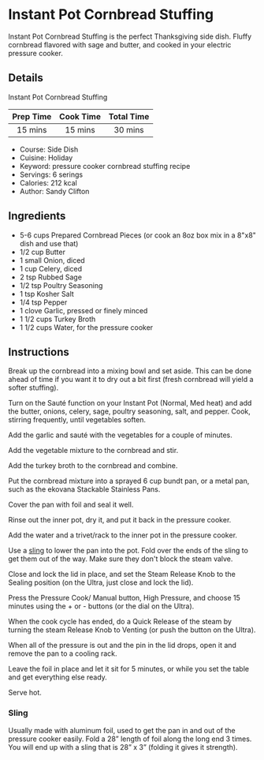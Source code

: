# Instant Pot Cornbread Stuffing

Instant Pot Cornbread Stuffing is the perfect Thanksgiving side dish. Fluffy cornbread flavored with sage and butter, and cooked in your electric pressure cooker.


## Details

Instant Pot Cornbread Stuffing

| Prep Time | Cook Time | Total Time |
|:---------:|:---------:|:----------:|
| 15 mins   | 15 mins   | 30 mins    |

- Course: Side Dish
- Cuisine: Holiday
- Keyword: pressure cooker cornbread stuffing recipe
- Servings: 6 serings
- Calories: 212 kcal
- Author: Sandy Clifton


## Ingredients

- 5-6 cups Prepared Cornbread Pieces (or cook an 8oz box mix in a 8"x8" dish and use that)
- 1/2 cup Butter
- 1 small Onion, diced
- 1 cup Celery, diced
- 2 tsp Rubbed Sage
- 1/2 tsp Poultry Seasoning
- 1 tsp Kosher Salt
- 1/4 tsp Pepper
- 1 clove Garlic, pressed or finely minced
- 1 1/2 cups Turkey Broth
- 1 1/2 cups Water, for the pressure cooker

## Instructions

Break up the cornbread into a mixing bowl and set aside. This can be done ahead of time if you want it to dry out a bit first (fresh cornbread will yield a softer stuffing).

Turn on the Sauté function on your Instant Pot (Normal, Med heat) and add the butter, onions, celery, sage, poultry seasoning, salt, and pepper. Cook, stirring frequently, until vegetables soften.

Add the garlic and sauté with the vegetables for a couple of minutes.

Add the vegetable mixture to the cornbread and stir.

Add the turkey broth to the cornbread and combine.

Put the cornbread mixture into a sprayed 6 cup bundt pan, or a metal pan, such as the ekovana Stackable Stainless Pans.

Cover the pan with foil and seal it well.

Rinse out the inner pot, dry it, and put it back in the pressure cooker.

Add the water and a trivet/rack to the inner pot in the pressure cooker.

Use a [sling](#sling) to lower the pan into the pot. Fold over the ends of the sling to get them out of the way. Make sure they don't block the steam valve.

Close and lock the lid in place, and set the Steam Release Knob to the Sealing position (on the Ultra, just close and lock the lid).

Press the Pressure Cook/ Manual button, High Pressure, and choose 15 minutes using the + or - buttons (or the dial on the Ultra).

When the cook cycle has ended, do a Quick Release of the steam by turning the steam Release Knob to Venting (or push the button on the Ultra).

When all of the pressure is out and the pin in the lid drops, open it and remove the pan to a cooling rack.

Leave the foil in place and let it sit for 5 minutes, or while you set the table and get everything else ready.

Serve hot.


### Sling

Usually made with aluminum foil, used to get the pan in and out of the pressure cooker easily. Fold a 28” length of foil along the long end 3 times. You will end up with a sling that is 28” x 3” (folding it gives it strength).
